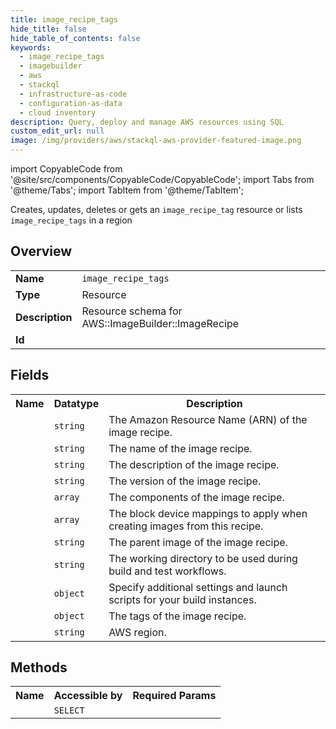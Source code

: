 ```yaml
---
title: image_recipe_tags
hide_title: false
hide_table_of_contents: false
keywords:
  - image_recipe_tags
  - imagebuilder
  - aws
  - stackql
  - infrastructure-as-code
  - configuration-as-data
  - cloud inventory
description: Query, deploy and manage AWS resources using SQL
custom_edit_url: null
image: /img/providers/aws/stackql-aws-provider-featured-image.png
---
```


import CopyableCode from '@site/src/components/CopyableCode/CopyableCode';
import Tabs from '@theme/Tabs';
import TabItem from '@theme/TabItem';

Creates, updates, deletes or gets an <code>image_recipe_tag</code> resource or lists <code>image_recipe_tags</code> in a region

## Overview
<table><tbody>
<tr><td><b>Name</b></td><td><code>image_recipe_tags</code></td></tr>
<tr><td><b>Type</b></td><td>Resource</td></tr>
<tr><td><b>Description</b></td><td>Resource schema for AWS::ImageBuilder::ImageRecipe</td></tr>
<tr><td><b>Id</b></td><td><CopyableCode code="aws.imagebuilder.image_recipe_tags" /></td></tr>
</tbody></table>

## Fields
<table><tbody><tr><th>Name</th><th>Datatype</th><th>Description</th></tr><tr><td><CopyableCode code="arn" /></td><td><code>string</code></td><td>The Amazon Resource Name (ARN) of the image recipe.</td></tr>
<tr><td><CopyableCode code="name" /></td><td><code>string</code></td><td>The name of the image recipe.</td></tr>
<tr><td><CopyableCode code="description" /></td><td><code>string</code></td><td>The description of the image recipe.</td></tr>
<tr><td><CopyableCode code="version" /></td><td><code>string</code></td><td>The version of the image recipe.</td></tr>
<tr><td><CopyableCode code="components" /></td><td><code>array</code></td><td>The components of the image recipe.</td></tr>
<tr><td><CopyableCode code="block_device_mappings" /></td><td><code>array</code></td><td>The block device mappings to apply when creating images from this recipe.</td></tr>
<tr><td><CopyableCode code="parent_image" /></td><td><code>string</code></td><td>The parent image of the image recipe.</td></tr>
<tr><td><CopyableCode code="working_directory" /></td><td><code>string</code></td><td>The working directory to be used during build and test workflows.</td></tr>
<tr><td><CopyableCode code="additional_instance_configuration" /></td><td><code>object</code></td><td>Specify additional settings and launch scripts for your build instances.</td></tr>
<tr><td><CopyableCode code="tags" /></td><td><code>object</code></td><td>The tags of the image recipe.</td></tr>
<tr><td><CopyableCode code="region" /></td><td><code>string</code></td><td>AWS region.</td></tr>
</tbody></table>

## Methods

<table><tbody>
  <tr>
    <th>Name</th>
    <th>Accessible by</th>
    <th>Required Params</th>
  </tr>
  <tr>
    <td><CopyableCode code="view" /></td>
    <td><code>SELECT</code></td>
    <td><CopyableCode code="region" /></td>
  </tr>
</tbody></table>








